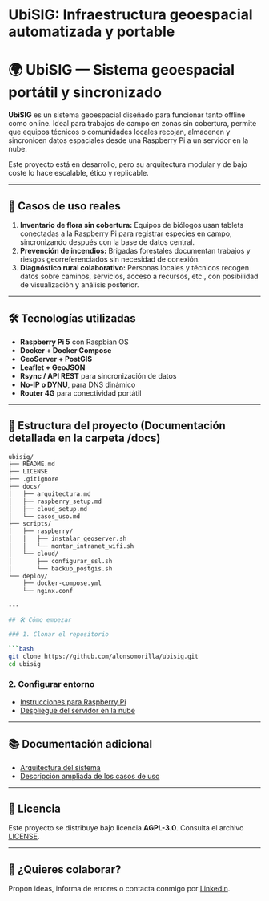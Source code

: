 # UbiSIG: Infraestructura geoespacial automatizada y portable

# 🌍 UbiSIG — Sistema geoespacial portátil y sincronizado

**UbiSIG** es un sistema geoespacial diseñado para funcionar tanto offline como online. Ideal para trabajos de campo en zonas sin cobertura, permite que equipos técnicos o comunidades locales recojan, almacenen y sincronicen datos espaciales desde una Raspberry Pi a un servidor en la nube.

Este proyecto está en desarrollo, pero su arquitectura modular y de bajo coste lo hace escalable, ético y replicable.

---

## 🚀 Casos de uso reales

1. **Inventario de flora sin cobertura:** Equipos de biólogos usan tablets conectadas a la Raspberry Pi para registrar especies en campo, sincronizando después con la base de datos central.
2. **Prevención de incendios:** Brigadas forestales documentan trabajos y riesgos georreferenciados sin necesidad de conexión.
3. **Diagnóstico rural colaborativo:** Personas locales y técnicos recogen datos sobre caminos, servicios, acceso a recursos, etc., con posibilidad de visualización y análisis posterior.

---

## 🛠 Tecnologías utilizadas

- **Raspberry Pi 5** con Raspbian OS
- **Docker + Docker Compose**
- **GeoServer + PostGIS**
- **Leaflet + GeoJSON**
- **Rsync / API REST** para sincronización de datos
- **No-IP o DYNU**, para DNS dinámico
- **Router 4G** para conectividad portátil

---

## 🧰 Estructura del proyecto (Documentación detallada en la carpeta /docs)

```bash
ubisig/
├── README.md
├── LICENSE
├── .gitignore
├── docs/
│   ├── arquitectura.md
│   ├── raspberry_setup.md
│   ├── cloud_setup.md
│   └── casos_uso.md
├── scripts/
│   ├── raspberry/
│   │   ├── instalar_geoserver.sh
│   │   └── montar_intranet_wifi.sh
│   └── cloud/
│       ├── configurar_ssl.sh
│       └── backup_postgis.sh
└── deploy/
    ├── docker-compose.yml
    └── nginx.conf

---

## 🛠️ Cómo empezar

### 1. Clonar el repositorio

```bash
git clone https://github.com/alonsomorilla/ubisig.git
cd ubisig
```

### 2. Configurar entorno

- [Instrucciones para Raspberry Pi](docs/raspberry_setup.md)
- [Despliegue del servidor en la nube](docs/cloud_setup.md)

---

## 📚 Documentación adicional

- [Arquitectura del sistema](docs/arquitectura.md)
- [Descripción ampliada de los casos de uso](docs/casos_uso.md)

---

## 📝 Licencia

Este proyecto se distribuye bajo licencia **AGPL-3.0**. Consulta el archivo [LICENSE](LICENSE).

---

## 🤝 ¿Quieres colaborar?

Propon ideas, informa de errores o contacta conmigo por [LinkedIn](https://www.linkedin.com/in/alonsomorilla).
